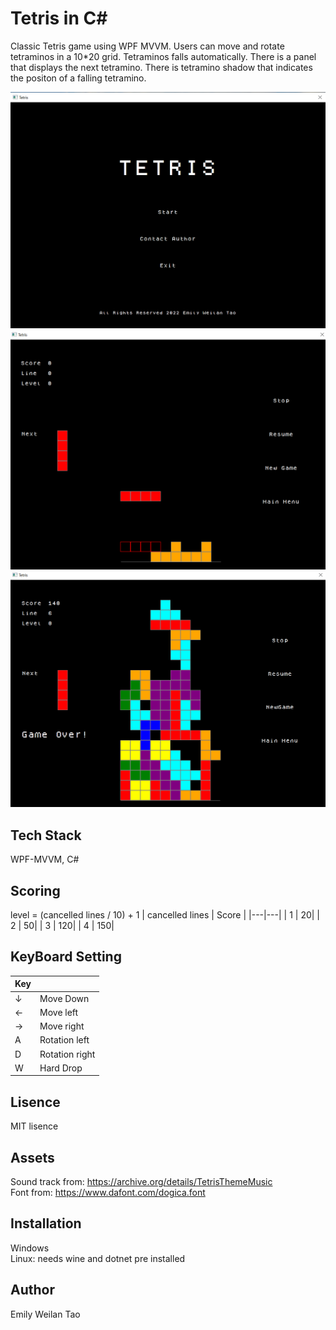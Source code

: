 # Tetris in C#
Classic Tetris game using WPF MVVM. Users can move and rotate tetraminos in a 10\*20 grid. Tetraminos falls automatically. There is a panel that displays the next tetramino. There is tetramino shadow that indicates the positon of a falling tetramino.

![mainmenu](https://github.com/WeilanTao/Tetris/blob/main/Tetris/ScreenShot/main_page.png)
![game](https://github.com/WeilanTao/Tetris/blob/main/Tetris/ScreenShot/Game.png)
![gameover](https://github.com/WeilanTao/Tetris/blob/main/Tetris/ScreenShot/gameover.PNG)
<!-- ![contact](https://github.com/WeilanTao/Tetris/blob/main/Tetris/ScreenShot/Contact_author.png) -->
## Tech Stack
WPF-MVVM, C#

## Scoring
level = (cancelled lines / 10) + 1
| cancelled lines | Score |
|---|---|
| 1 | 20|
| 2 | 50|
| 3 | 120|
| 4 | 150|

## KeyBoard Setting
| Key |  |
|---|---|
| ↓ | Move Down |
| ← | Move left |
| → | Move right |
| A | Rotation left |
| D | Rotation right |
| W | Hard Drop |

## Lisence
MIT lisence

## Assets
Sound track from: https://archive.org/details/TetrisThemeMusic </br>
Font from: https://www.dafont.com/dogica.font

## Installation 
Windows
</br>
Linux: needs wine and dotnet pre installed

## Author
Emily Weilan Tao
